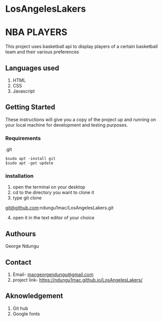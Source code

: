 # LosAngelesLakers
# NBA PLAYERS
This project uses basketball api to display players of a certain basketball team and their various preferences
## Languages used
1. HTML
2. CSS
3. Javascript
## Getting Started

These instructions will give you a copy of the project up and running on
your local machine for development and testing purposes. 
### Requirements
 .git 

    $sudo apt -install git
    $sudo apt -get update
### installation
1. open the terminal on your desktop
2. cd to the directory you want to clone it
3. type git clone  

  git@github.com:ndungu1mac/LosAngelesLakers.git

4. open it in the text editor of your choice



## Authours
George Ndungu



## Contact
1. Email- macgeorgendungu@gmail.com
2. project link- https://ndungu1mac.github.io/LosAngelesLakers/
## Aknowledgement
1. Git hub 
2. Google fonts
